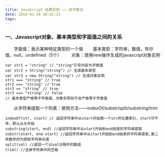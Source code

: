 ```yaml
---
title: JavaScript 经典实例 —— 读书笔记
date: 2019-01-24 10:41:21
tags:
---
```

### 一、Javascript对象、基本类型和字面值之间的关系
　　字面值：表示某种特定类型的一个值
　　基本类型：字符串，数值，布尔值，null，undefined（5个）
　　对象：使用new操作生成的javascript对象实例
<!--more-->

	var str1 = "string" // "string"引号内容为字面值
	var str2 = String("string") // 生成基本类型
	var str3 = new String("string") // 生成对象实例
	str1 === "string" // true
	str2 === "string" // true
	str3 == "string" // true
	str3 === "string" // false 
	// 基本类型严格等于字面值，对象实例则不会严格等于字面值

　　从字符串提取一个列表：使用方法——indexOf/substr/split/substring/trim
	
	indexOf(str, start) // 返回字符串中从start开始第一个str的位置索引，start可不传，默认从头开始
	substring(start, end) //返回字符串中从start开始到end结束的字符串提取
	substr(start, end-start) //返回字符串中从start开始到end结束的字符串提取,第二参数传的为提取字符串长度
	split(val) //返回一个以val分隔开的数组
	trim() //去掉字符串中的空格 